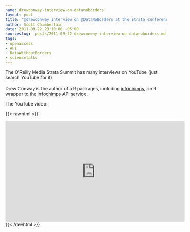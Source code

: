 ```yaml
---
name: drewconway-interview-on-datanoborders
layout: post
title: "@drewconway interview on @DataNoBorders at the Strata conference"
author: Scott Chamberlain
date: 2011-09-22 23:10:00 -05:00
sourceslug: _posts/2011-09-22-drewconway-interview-on-datanoborders.md
tags:
- openaccess
- API
- DataWithoutBorders
- sciencetalks
---
```


The O'Reilly Media Strata Summit has many interviews on YouTube (just search YouTube for it)<br /><br />Drew Conway is the author of a R packages, including <a href="http://cran.r-project.org/web/packages/infochimps/index.html">infochimps</a>, an R wrapper to the <a href="http://www.infochimps.com/">Infochimps</a> API service.<br />

The YouTube video:

{{< rawhtml >}}
<iframe allowfullscreen="" frameborder="0" height="315" src="http://www.youtube.com/embed/fsnnwTWoOLk" width="560"></iframe>
{{< /rawhtml >}}
